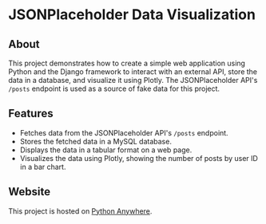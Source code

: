 # JSONPlaceholder Data Visualization

## About

This project demonstrates how to create a simple web application using Python and the Django framework to interact with an external API, store the data in a database, and visualize it using Plotly. The JSONPlaceholder API's `/posts` endpoint is used as a source of fake data for this project.

## Features

- Fetches data from the JSONPlaceholder API's `/posts` endpoint.
- Stores the fetched data in a MySQL database.
- Displays the data in a tabular format on a web page.
- Visualizes the data using Plotly, showing the number of posts by user ID in a bar chart.

##  Website

This project is hosted on [Python Anywhere](http://lucasace.pythonanywhere.com/jsonplaceholder/post_chart/).
